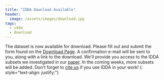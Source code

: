 ```yaml
---
title: "IDDA Download Available"
header:
  image: /assets/images/download.jpg
tags: 
  - idda
  - download
---
```



The dataset is now available for download. Please fill out and submit the form found on the [Download Page](https://idda-dataset.github.io/home/download/).
A confirmation e-mail will be sent to you, along with a link to the download. 
We'll provide you access to the IDDA subsets we investigated in our [paper](http://ras.papercept.net/images/temp/IROS/files/2790.pdf). 
In the coming weeks, more subsets will be added. Don't forget to [cite us](/home/bibtex) if you use IDDA in your work! 
{: style="text-align: justify;"}


